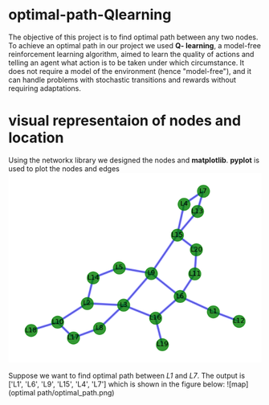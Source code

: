 # optimal-path-Qlearning
The objective of this project is to find optimal path between any two nodes.
To achieve an optimal path in our project we used **Q- learning**, a model-free
reinforcement learning algorithm, aimed to learn the quality of actions and telling an
agent what action is to be taken under which circumstance. It does not require a model
of the environment (hence "model-free"), and it can handle problems with stochastic
transitions and rewards without requiring adaptations.

# visual representaion of nodes and location
Using the networkx library we designed the nodes and **matplotlib**.
**pyplot** is used to plot the nodes and edges
![map](map.png)

Suppose we want to find optimal path between *L1* and *L7*.
The output is ['L1', 'L6', 'L9', 'L15', 'L4', 'L7'] which is shown in the figure below:
![map](optimal path/optimal_path.png)

